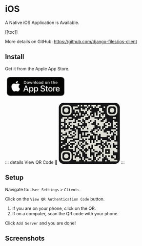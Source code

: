 # iOS

A Native iOS Application is Available.

[[toc]]

More details on GitHub: https://github.com/django-files/ios-client

## Install

Get it from the Apple App Store.

[![Apple App Store](https://raw.githubusercontent.com/django-files/repo-images/refs/heads/master/badges/get/apple.png)](https://apps.apple.com/us/app/django-files/id6742523003)

::: details View QR Code 📸
[![Apple App Store](https://raw.githubusercontent.com/django-files/repo-images/refs/heads/master/ios-client/qr/apple.png)](https://apps.apple.com/us/app/django-files/id6742523003)
:::

## Setup

Navigate to: `User Settings` > `Clients`

Click on the `View QR Authentication Code` button.

1. If you are on your phone, click on the QR.
2. If on a computer, scan the QR code with your phone.

Click `Add Server` and you are done!

## Screenshots

<VPSwiper
base-url="https://raw.githubusercontent.com/django-files/repo-images/refs/heads/master/ios-client/docs"
:number-of-slides="7"
:breakpoints="{ 1096: { slidesPerView: 3 } }"
:pagination="{ type: 'fraction' }"
effect="coverflow"
:coverflow-effect="{ slideShadows: false }"
/>
